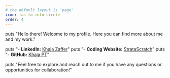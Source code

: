 ```yaml
---
# the default layout is 'page'
icon: fas fa-info-circle
order: 4
---
```


puts "Hello there! Welcome to my profile. Here you can find more about me and my work."

puts "- **LinkedIn:** [Khaja Zaffer](https://www.linkedin.com/in/khaja-zaffer-pt/)"
puts "- **Coding Website:** [StrataScratch](https://platform.stratascratch.com/user/Khaja1Zaffer)"
puts "- **GitHub:** [Khaja PT](https://khaja-pt.github.io/)"

puts "Feel free to explore and reach out to me if you have any questions or opportunities for collaboration!"
